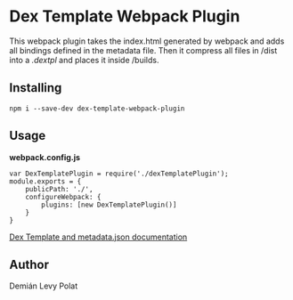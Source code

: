 # Dex Template Webpack Plugin

This webpack plugin takes the index.html generated by webpack and adds all bindings defined in the metadata file.
Then it compress all files in /dist into a *.dextpl* and places it inside /builds. 

## Installing

```
npm i --save-dev dex-template-webpack-plugin
```

## Usage

**webpack.config.js**

```
var DexTemplatePlugin = require('./dexTemplatePlugin');
module.exports = {
	publicPath: './',
	configureWebpack: {
		plugins: [new DexTemplatePlugin()]		
	}
}
```

[Dex Template and metadata.json documentation](https://bitbucket.org/dexmanager/templatessdk/src/develop/Docs/Dex%20Template%20API%20v0.1.2.docx)

## Author
Demián Levy Polat